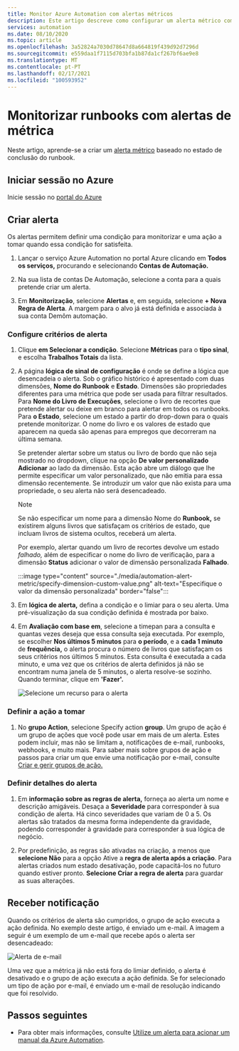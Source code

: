 ```yaml
---
title: Monitor Azure Automation com alertas métricos
description: Este artigo descreve como configurar um alerta métrico com base no estado de conclusão do runbook.
services: automation
ms.date: 08/10/2020
ms.topic: article
ms.openlocfilehash: 3a52824a7030d78647d8a664819f439d92d7296d
ms.sourcegitcommit: e559daa1f7115d703bfa1b87da1cf267bf6ae9e8
ms.translationtype: MT
ms.contentlocale: pt-PT
ms.lasthandoff: 02/17/2021
ms.locfileid: "100593952"
---
```

# <a name="monitor-runbooks-with-metric-alerts"></a>Monitorizar runbooks com alertas de métrica

Neste artigo, aprende-se a criar um [alerta métrico](../azure-monitor/alerts/alerts-metric-overview.md) baseado no estado de conclusão do runbook.

## <a name="sign-in-to-azure"></a>Iniciar sessão no Azure

Inicie sessão no [portal do Azure](https://portal.azure.com)

## <a name="create-alert"></a>Criar alerta

Os alertas permitem definir uma condição para monitorizar e uma ação a tomar quando essa condição for satisfeita.

1. Lançar o serviço Azure Automation no portal Azure clicando em **Todos os serviços,** procurando e selecionando **Contas de Automação.**

2. Na sua lista de contas De Automação, selecione a conta para a quais pretende criar um alerta. 

3. Em **Monitorização**, selecione **Alertas** e, em seguida, selecione **+ Nova Regra de Alerta**. A margem para o alvo já está definida e associada à sua conta Demôm automação.

### <a name="configure-alert-criteria"></a>Configure critérios de alerta

1. Clique **em Selecionar a condição**. Selecione **Métricas** para o **tipo sinal**, e escolha **Trabalhos Totais** da lista.

2. A página **lógica de sinal de configuração** é onde se define a lógica que desencadeia o alerta. Sob o gráfico histórico é apresentado com duas dimensões, **Nome do Runbook** e **Estado**. Dimensões são propriedades diferentes para uma métrica que pode ser usada para filtrar resultados. Para **Nome do Livro de Execuções**, selecione o livro de recortes que pretende alertar ou deixe em branco para alertar em todos os runbooks. Para **o Estado**, selecione um estado a partir do drop-down para o quais pretende monitorizar. O nome do livro e os valores de estado que aparecem na queda são apenas para empregos que decorreram na última semana.

   Se pretender alertar sobre um status ou livro de bordo que não seja mostrado no dropdown, clique na opção **De valor personalizado Adicionar** ao lado da dimensão. Esta ação abre um diálogo que lhe permite especificar um valor personalizado, que não emitia para essa dimensão recentemente. Se introduzir um valor que não exista para uma propriedade, o seu alerta não será desencadeado.

   > [!NOTE]
   > Se não especificar um nome para a dimensão Nome do **Runbook,** se existirem alguns livros que satisfaçam os critérios de estado, que incluam livros de sistema ocultos, receberá um alerta.

    Por exemplo, alertar quando um livro de recortes devolve um estado _falhado,_ além de especificar o nome do livro de verificação, para a dimensão **Status** adicionar o valor de dimensão personalizada **Falhado**.

    :::image type="content" source="./media/automation-alert-metric/specify-dimension-custom-value.png" alt-text="Especifique o valor da dimensão personalizada" border="false":::

3. Em **lógica de alerta,** defina a condição e o limiar para o seu alerta. Uma pré-visualização da sua condição definida é mostrada por baixo.

4. Em **Avaliação com base em**, selecione a timepan para a consulta e quantas vezes deseja que essa consulta seja executada. Por exemplo, se escolher **Nos últimos 5 minutos** para **o período**, e a **cada 1 minuto** de **frequência,** o alerta procura o número de livros que satisfaçam os seus critérios nos últimos 5 minutos. Esta consulta é executada a cada minuto, e uma vez que os critérios de alerta definidos já não se encontram numa janela de 5 minutos, o alerta resolve-se sozinho. Quando terminar, clique em **'Fazer'.**

   ![Selecione um recurso para o alerta](./media/automation-alert-activity-log/configure-signal-logic.png)

### <a name="define-the-action-to-take"></a>Definir a ação a tomar

1. No **grupo Action**, selecione Specify action **group**. Um grupo de ação é um grupo de ações que você pode usar em mais de um alerta. Estes podem incluir, mas não se limitam a, notificações de e-mail, runbooks, webhooks, e muito mais. Para saber mais sobre grupos de ação e passos para criar um que envie uma notificação por e-mail, consulte [Criar e gerir grupos de ação.](../azure-monitor/alerts/action-groups.md)

### <a name="define-alert-details"></a>Definir detalhes do alerta

1. Em **informação sobre as regras de alerta,** forneça ao alerta um nome e descrição amigáveis. Desaça a **Severidade** para corresponder à sua condição de alerta. Há cinco severidades que variam de 0 a 5. Os alertas são tratados da mesma forma independente da gravidade, podendo corresponder à gravidade para corresponder à sua lógica de negócio.

1. Por predefinição, as regras são ativadas na criação, a menos que **selecione Não** para a opção Ative a **regra de alerta após a criação**. Para alertas criados num estado desativação, pode capacitá-los no futuro quando estiver pronto. **Selecione Criar a regra de alerta** para guardar as suas alterações.

## <a name="receive-notification"></a>Receber notificação

Quando os critérios de alerta são cumpridos, o grupo de ação executa a ação definida. No exemplo deste artigo, é enviado um e-mail. A imagem a seguir é um exemplo de um e-mail que recebe após o alerta ser desencadeado:

![Alerta de e-mail](./media/automation-alert-activity-log/alert-email.png)

Uma vez que a métrica já não está fora do limiar definido, o alerta é desativado e o grupo de ação executa a ação definida. Se for selecionado um tipo de ação por e-mail, é enviado um e-mail de resolução indicando que foi resolvido.

## <a name="next-steps"></a>Passos seguintes

* Para obter mais informações, consulte [Utilize um alerta para acionar um manual da Azure Automation](automation-create-alert-triggered-runbook.md).
